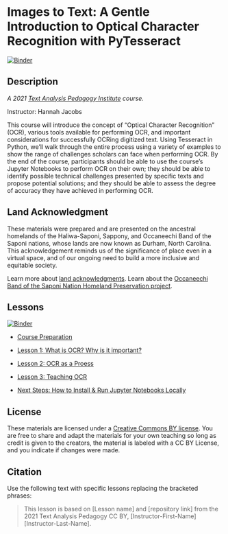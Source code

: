 # Images to Text: A Gentle Introduction to Optical Character Recognition with PyTesseract

[![Binder](https://binder.constellate.org/badge_logo.svg)](https://mybinder.org/v2/gh/fomightez/tapi_2021_ocr/main)

## Description

*A 2021 [Text Analysis Pedagogy Institute](http://labs.jstor.org/tapi/) course.*

Instructor: Hannah Jacobs

This course will introduce the concept of “Optical Character Recognition” (OCR), various tools available for performing OCR, and important considerations for successfully OCRing digitized text. Using Tesseract in Python, we’ll walk through the entire process using a variety of examples to show the range of challenges scholars can face when performing OCR. By the end of the course, participants should be able to use the course’s Jupyter Notebooks to perform OCR on their own; they should be able to identify possible technical challenges presented by specific texts and propose potential solutions; and they should be able to assess the degree of accuracy they have achieved in performing OCR.

## Land Acknowledgment

These materials were prepared and are presented on the ancestral homelands of the Haliwa-Saponi, Sappony, and Occaneechi Band of the Saponi nations, whose lands are now known as Durham, North Carolina. This acknowledgement reminds us of the significance of place even in a virtual space, and of our ongoing need to build a more inclusive and equitable society.

Learn more about [land acknowledgments](https://nativegov.org/a-guide-to-indigenous-land-acknowledgment/). Learn about the [Occaneechi Band of the Saponi Nation Homeland Preservation project](https://obsn.org/homeland-preservation-project/).

## Lessons

[![Binder](https://binder.constellate.org/badge_logo.svg)](https://binder.constellate.org/v2/gh/hlj24/tapi_2021_ocr/main)

- [Course Preparation](00-CoursePreparation.ipynb)


- [Lesson 1: What is OCR? Why is it important?](01-WhatIsOCR.ipynb)


- [Lesson 2: OCR as a Proess](02-OCRAsAProcess.ipynb)


- [Lesson 3: Teaching OCR](03-TeachingOCR.ipynb)


- [Next Steps: How to Install & Run Jupyter Notebooks Locally](04-Installing%2BRunningTesseractLocally.ipynb)

## License

These materials are licensed under a [Creative Commons BY license](https://creativecommons.org/licenses/by/4.0/). You are free to share and adapt the materials for your own teaching so long as credit is given to the creators, the material is labeled with a CC BY License, and you indicate if changes were made.

## Citation

Use the following text with specific lessons replacing the bracketed phrases:

> This lesson is based on [Lesson name] and [repository link] from the 2021 Text Analysis Pedagogy CC BY, [Instructor-First-Name] [Instructor-Last-Name].
